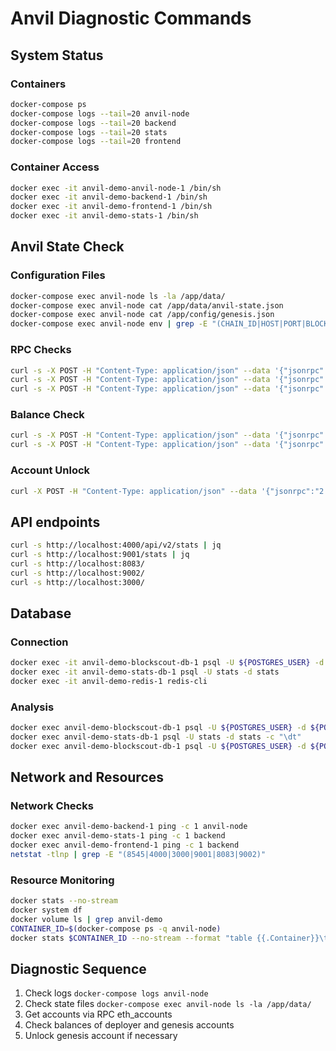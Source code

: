 # Anvil Diagnostic Commands

## System Status

### Containers
```bash
docker-compose ps
docker-compose logs --tail=20 anvil-node
docker-compose logs --tail=20 backend
docker-compose logs --tail=20 stats
docker-compose logs --tail=20 frontend
```

### Container Access
```bash
docker exec -it anvil-demo-anvil-node-1 /bin/sh
docker exec -it anvil-demo-backend-1 /bin/sh
docker exec -it anvil-demo-frontend-1 /bin/sh
docker exec -it anvil-demo-stats-1 /bin/sh
```

## Anvil State Check

### Configuration Files
```bash
docker-compose exec anvil-node ls -la /app/data/
docker-compose exec anvil-node cat /app/data/anvil-state.json
docker-compose exec anvil-node cat /app/config/genesis.json
docker-compose exec anvil-node env | grep -E "(CHAIN_ID|HOST|PORT|BLOCK_TIME)"
```

### RPC Checks
```bash
curl -s -X POST -H "Content-Type: application/json" --data '{"jsonrpc":"2.0","method":"eth_accounts","params":[],"id":1}' http://localhost:8545 | jq
curl -s -X POST -H "Content-Type: application/json" --data '{"jsonrpc":"2.0","method":"eth_chainId","params":[],"id":1}' http://localhost:8545 | jq
curl -s -X POST -H "Content-Type: application/json" --data '{"jsonrpc":"2.0","method":"eth_blockNumber","params":[],"id":1}' http://localhost:8545 | jq
```

### Balance Check
```bash
curl -s -X POST -H "Content-Type: application/json" --data '{"jsonrpc":"2.0","method":"eth_getBalance","params":["0xf39Fd6e51aad88F6F4ce6aB8827279cffFb92266","latest"],"id":1}' http://localhost:8545 | jq
curl -s -X POST -H "Content-Type: application/json" --data '{"jsonrpc":"2.0","method":"eth_getBalance","params":["0x7FbC4CBb5beEBBFCBB8cCCd94025e3aB2e292d26","latest"],"id":1}' http://localhost:8545 | jq
```

### Account Unlock
```bash
curl -X POST -H "Content-Type: application/json" --data '{"jsonrpc":"2.0","method":"anvil_impersonateAccount","params":["0x7FbC4CBb5beEBBFCBB8cCCd94025e3aB2e292d26"],"id":1}' http://localhost:8545
```

## API endpoints

```bash
curl -s http://localhost:4000/api/v2/stats | jq
curl -s http://localhost:9001/stats | jq
curl -s http://localhost:8083/
curl -s http://localhost:9002/
curl -s http://localhost:3000/
```

## Database

### Connection
```bash
docker exec -it anvil-demo-blockscout-db-1 psql -U ${POSTGRES_USER} -d ${POSTGRES_DB}
docker exec -it anvil-demo-stats-db-1 psql -U stats -d stats
docker exec -it anvil-demo-redis-1 redis-cli
```

### Analysis
```bash
docker exec anvil-demo-blockscout-db-1 psql -U ${POSTGRES_USER} -d ${POSTGRES_DB} -c "\dt"
docker exec anvil-demo-stats-db-1 psql -U stats -d stats -c "\dt"
docker exec anvil-demo-blockscout-db-1 psql -U ${POSTGRES_USER} -d ${POSTGRES_DB} -c "SELECT COUNT(*) FROM blocks;"
```

## Network and Resources

### Network Checks
```bash
docker exec anvil-demo-backend-1 ping -c 1 anvil-node
docker exec anvil-demo-stats-1 ping -c 1 backend
docker exec anvil-demo-frontend-1 ping -c 1 backend
netstat -tlnp | grep -E "(8545|4000|3000|9001|8083|9002)"
```

### Resource Monitoring
```bash
docker stats --no-stream
docker system df
docker volume ls | grep anvil-demo
CONTAINER_ID=$(docker-compose ps -q anvil-node)
docker stats $CONTAINER_ID --no-stream --format "table {{.Container}}\t{{.CPUPerc}}\t{{.MemUsage}}\t{{.MemPerc}}"
```

## Diagnostic Sequence

1. Check logs `docker-compose logs anvil-node`
2. Check state files `docker-compose exec anvil-node ls -la /app/data/`
3. Get accounts via RPC eth_accounts
4. Check balances of deployer and genesis accounts
5. Unlock genesis account if necessary